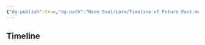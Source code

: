 ```yaml
---
{"dg-publish":true,"dg-path":"Neon Soul/Lore/Timeline of Future Past.md","permalink":"/neon-soul/lore/timeline-of-future-past/","updated":"2023-11-02T17:32:25.512-04:00"}
---
```


## Timeline

